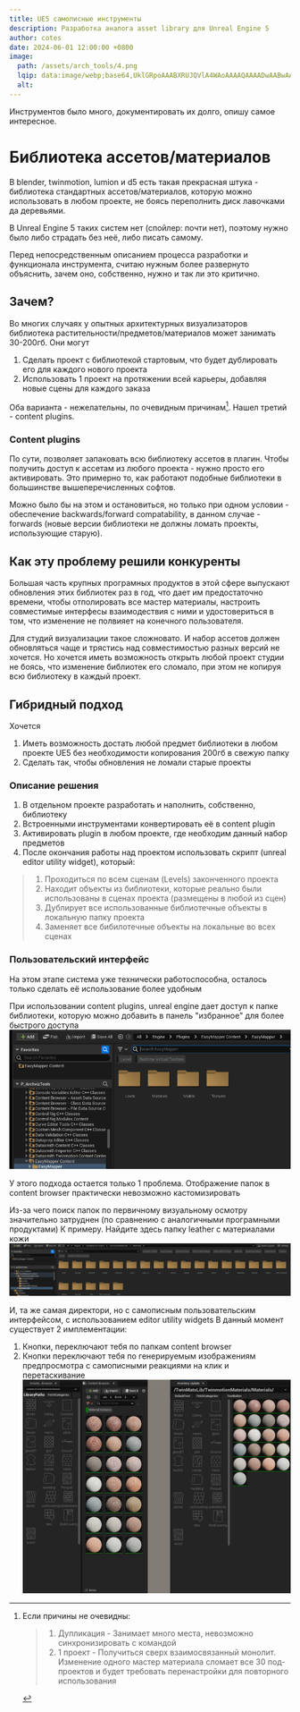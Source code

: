 ```yaml
---
title: UE5 самописные инструменты
description: Разработка аналога asset library для Unreal Engine 5
author: cotes
date: 2024-06-01 12:00:00 +0800
image:
  path: /assets/arch_tools/4.png
  lqip: data:image/webp;base64,UklGRpoAAABXRUJQVlA4WAoAAAAQAAAADwAABwAAQUxQSDIAAAARL0AmbZurmr57yyIiqE8oiG0bejIYEQTgqiDA9vqnsUSI6H+oAERp2HZ65qP/VIAWAFZQOCBCAAAA8AEAnQEqEAAIAAVAfCWkAALp8sF8rgRgAP7o9FDvMCkMde9PK7euH5M1m6VWoDXf2FkP3BqV0ZYbO6NA/VFIAAAA
  alt: 
---
```

Инструментов было много, документировать их долго, опишу самое интересное.


# Библиотека ассетов/материалов

В blender, twinmotion, lumion и d5 есть такая прекрасная штука - библиотека стандартных ассетов/материалов, которую можно использовать в любом проекте, не боясь переполнить диск лавочками да деревьями.

В Unreal Engine 5 таких систем нет (спойлер: почти нет), поэтому нужно было либо страдать без неё, либо писать самому.

Перед непосредственным описанием процесса разработки и функционала инструмента, считаю нужным более развернуто объяснить, зачем оно, собственно, нужно и так ли это критично.
## Зачем?
Во многих случаях у опытных архитектурных визуализаторов библиотека растительности/предметов/материалов может занимать 30-200гб. Они могут
1. Сделать проект с библиотекой стартовым, что будет дублировать его для каждого нового проекта
2. Использовать 1 проект на протяжении всей карьеры, добавляя новые сцены для каждого заказа

Оба варианта - нежелательны, по очевидным причинам[^footnote]. Нашел третий - content plugins.
### Content plugins
По сути, позволяет запаковать всю библиотеку ассетов в плагин. Чтобы получить доступ к ассетам из любого проекта - нужно просто его активировать.
Это примерно то, как работают подобные библиотеки в большинстве вышеперечисленных софтов.

Можно было бы на этом и остановиться, но только при одном условии - обеспечение backwards/forward compatability, в данном случае - forwards (новые версии библиотеки не должны ломать проекты, использующие старую).

## Как эту проблему решили конкуренты
Большая часть крупных програмных продуктов в этой сфере выпускают обновления этих библиотек раз в год, что дает им предостаточно времени, чтобы отполировать все мастер материалы, настроить совместимые интерфесы взаимодествия с ними и удостовериться в том, что изменение не полвияет на конечного пользователя.

Для студий визуализации такое сложновато. И набор ассетов должен обновляться чаще и трястись над совместимостью разных версий не хочется.
Но хочется иметь возможность открыть любой проект студии не боясь, что изменение библиотек его сломало, при этом не копируя всю библиотеку в каждый проект.

## Гибридный подход
Хочется
1. Иметь возможность достать любой предмет библиотеки в любом проекте UE5 без необходимости копирования 200гб в свежую папку
2. Сделать так, чтобы обновления не ломали старые проекты

### Описание решения
1. В отдельном проекте разработать и наполнить, собственно, библиотеку
2. Встроенными инструментами конвертировать её в content plugin
3. Активировать plugin в любом проекте, где необходим данный набор предметов
4. После окончания работы над проектом использовать скрипт (unreal editor utility widget), который: 
>  1. Проходиться по всем сценам (Levels) законченного проекта
>  2. Находит объекты из библиотеки, которые реально были использованы в сценах проекта (размещены в любой из сцен)
>  3. Дублирует все использованные библиотечные объекты в локальную папку проекта
>  4. Заменяет все бибилотечные объекты на локальные во всех сценах 

### Пользовательский интерфейс 

На этом этапе система уже технически работоспособна, осталось только сделать её использование более удобным 

При использовании content plugins, unreal engine дает доступ к папке библиотеки, которую можно добавить в панель "избранное" для более быстрого доступа
![image1](./assets/arch_tools/1.png) 

У этого подхода остается только 1 проблема.
Отображение папок в content browser практически невозможно кастомизировать

Из-за чего поиск папок по первичному визуальному осмотру значительно затруднен (по сравнению с аналогичными програмными продуктами)
К примеру. Найдите здесь папку leather с материалами кожи
![image1](./assets/arch_tools/2.png) 

И, та же самая директори, но с самописным пользовательским интерфейсом, с использованием editor utility widgets
В данный момент существует 2 имплементации:
1. Кнопки, переключают тебя по папкам content browser
2. Кнопки переключают тебя по генерируемым изображениям предпросмотра с самописными реакциями на клик и перетаскивание
![image1](./assets/arch_tools/4.png) 


[^footnote]: Если причины не очевидны:
    > 1. Дупликация - Занимает много места, невозможно синхронизировать с командой
    > 2. 1 проект - Получиться сверх взаимосвязанный монолит. Изменение одного мастер материала сломает все 30 под-проектов и будет требовать перенастройки для повторного использования


